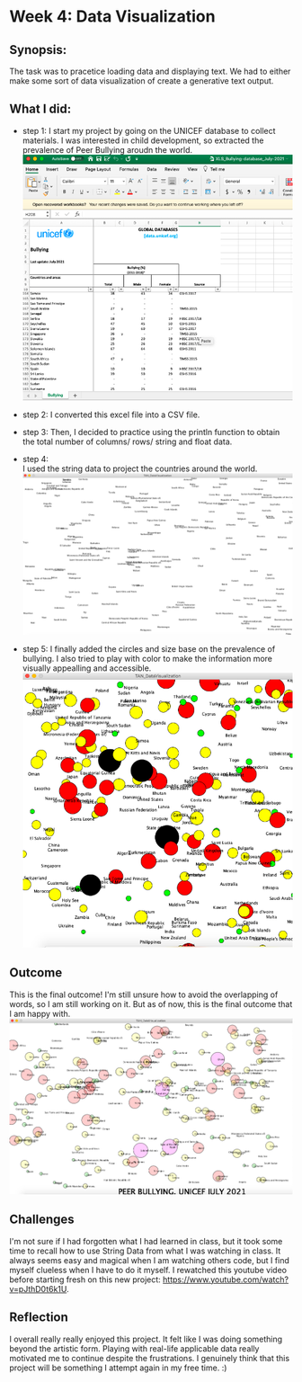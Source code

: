 # Week 4: Data Visualization

## Synopsis:

The task was to pracetice loading data and displaying text. We had to either make some sort of data visualization of create a generative text output. 

## What I did:

- step 1:
I start my project by going on the UNICEF database to collect materials. I was interested in child development, so extracted the prevalence of Peer Bullying aroudn the world. 
![](UNICEF_PeerBullyingData.png)

- step 2: 
I converted this excel file into a CSV file.

- step 3: 
Then, I decided to practice using the println function to obtain the total number of columns/ rows/ string and float data. 

- step 4:  
I used the string data to project the countries around the world. 
![](TAN_DataVisualizationStep4.png)

- step 5: 
I finally added the circles and size base on the prevalence of bullying. 
I also tried to play with color to make the information more visually appealling and accessible.
![](TAN_DataVisualizationStep5.png)

## Outcome
This is the final outcome! I'm still unsure how to avoid the overlapping of words, so I am still working on it. But as of now, this is the final outcome that I am happy with. 
![](TAN_DataVisualizationFinal.png)

## Challenges
I'm not sure if I had forgotten what I had learned in class, but it took some time to recall how to use String Data from what I was watching in class. It always seems easy and magical when I am watching others code, but I find myself clueless when I have to do it myself. I rewatched this youtube video before starting fresh on this new project: https://www.youtube.com/watch?v=pJthD0t6k1U.

## Reflection
I overall really really enjoyed this project. It felt like I was doing something beyond the artistic form. Playing with real-life applicable data really motivated me to continue despite the frustrations. I genuinely think that this project will be something I attempt again in my free time. :)
